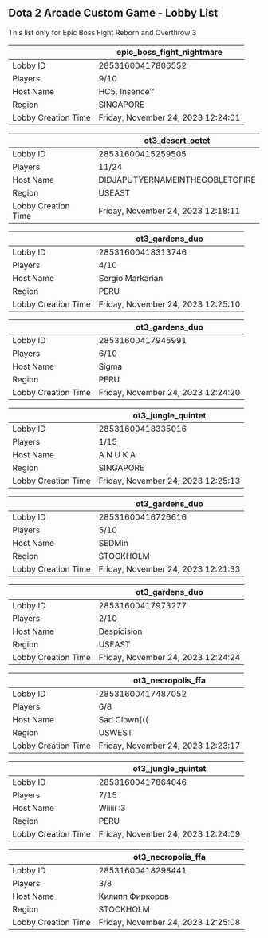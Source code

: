 ## Dota 2 Arcade Custom Game - Lobby List

This list only for Epic Boss Fight Reborn and Overthrow 3

|  | epic_boss_fight_nightmare |
| ------ | ------ |
| Lobby ID | 28531600417806552 |
| Players | 9/10 |
| Host Name | HC5.  Insence™ |
| Region | SINGAPORE |
| Lobby Creation Time | Friday, November 24, 2023 12:24:01 |


|  | ot3_desert_octet |
| ------ | ------ |
| Lobby ID | 28531600415259505 |
| Players | 11/24 |
| Host Name | DIDJAPUTYERNAMEINTHEGOBLETOFIRE |
| Region | USEAST |
| Lobby Creation Time | Friday, November 24, 2023 12:18:11 |


|  | ot3_gardens_duo |
| ------ | ------ |
| Lobby ID | 28531600418313746 |
| Players | 4/10 |
| Host Name | Sergio Markarian |
| Region | PERU |
| Lobby Creation Time | Friday, November 24, 2023 12:25:10 |


|  | ot3_gardens_duo |
| ------ | ------ |
| Lobby ID | 28531600417945991 |
| Players | 6/10 |
| Host Name | Sigma |
| Region | PERU |
| Lobby Creation Time | Friday, November 24, 2023 12:24:20 |


|  | ot3_jungle_quintet |
| ------ | ------ |
| Lobby ID | 28531600418335016 |
| Players | 1/15 |
| Host Name | A N U K A |
| Region | SINGAPORE |
| Lobby Creation Time | Friday, November 24, 2023 12:25:13 |


|  | ot3_gardens_duo |
| ------ | ------ |
| Lobby ID | 28531600416726616 |
| Players | 5/10 |
| Host Name | SEDMin |
| Region | STOCKHOLM |
| Lobby Creation Time | Friday, November 24, 2023 12:21:33 |


|  | ot3_gardens_duo |
| ------ | ------ |
| Lobby ID | 28531600417973277 |
| Players | 2/10 |
| Host Name | Despicision |
| Region | USEAST |
| Lobby Creation Time | Friday, November 24, 2023 12:24:24 |


|  | ot3_necropolis_ffa |
| ------ | ------ |
| Lobby ID | 28531600417487052 |
| Players | 6/8 |
| Host Name | Sad Clown((( |
| Region | USWEST |
| Lobby Creation Time | Friday, November 24, 2023 12:23:17 |


|  | ot3_jungle_quintet |
| ------ | ------ |
| Lobby ID | 28531600417864046 |
| Players | 7/15 |
| Host Name | Wiiiii :3 |
| Region | PERU |
| Lobby Creation Time | Friday, November 24, 2023 12:24:09 |


|  | ot3_necropolis_ffa |
| ------ | ------ |
| Lobby ID | 28531600418298441 |
| Players | 3/8 |
| Host Name | Килипп Фиркоров |
| Region | STOCKHOLM |
| Lobby Creation Time | Friday, November 24, 2023 12:25:08 |


